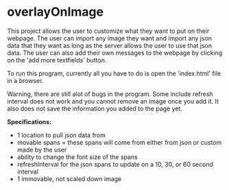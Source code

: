 # overlayOnImage
This project allows the user to customize what they want to put on their webpage. The user can import any image they want and import any json data that they want as long as the server allows the user to use that json data. The user can also add their own messages to the webpage by clicking on the 'add more textfields' button. 

To run this program, currently all you have to do is open the 'index.html' file in a browser. 

Warning, there are still alot of bugs in the program. Some include refresh interval does not work and you cannot remove an image once you add it. It also does not save the information you added to the page yet.  


<b>Specifications:</b> 

- 1 location to pull json data from
- movable spans = these spans will come from either from json or custom made by the user
- ability to change the font size of the spans
- refreshInterval for the json spans to update on a 10, 30, or 60 second interval
- 1 immovable, not scaled down image 






















